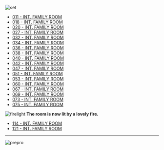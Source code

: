 ![set][]

* [011 - INT. FAMILY ROOM](011-INT.FamilyRoom.md)
* [018 - INT. FAMILY ROOM](018-INT.FamilyRoom.md)
* [020 - INT. FAMILY ROOM](020-INT.FamilyRoom.md)
* [027 - INT. FAMILY ROOM](027-INT.FamilyRoom.md)
* [032 - INT. FAMILY ROOM](032-INT.FamilyRoom.md)
* [034 - INT. FAMILY ROOM](034-INT.FamilyRoom.md)
* [036 - INT. FAMILY ROOM](036-INT.FamilyRoom.md)
* [038 - INT. FAMILY ROOM](038-INT.FamilyRoom.md)
* [040 - INT. FAMILY ROOM](040-INT.FamilyRoom.md)
* [042 - INT. FAMILY ROOM](042-INT.FamilyRoom.md)
* [047 - INT. FAMILY ROOM](047-INT.FamilyRoom.md)
* [051 - INT. FAMILY ROOM](051-INT.FamilyRoom.md)
* [053 - INT. FAMILY ROOM](053-INT.FamilyRoom.md)
* [060 - INT. FAMILY ROOM](060-INT.FamilyRoom.md)
* [067 - INT. FAMILY ROOM](067-INT.FamilyRoom.md)
* [069 - INT. FAMILY ROOM](069-INT.FamilyRoom.md)
* [073 - INT. FAMILY ROOM](073-INT.FamilyRoom.md)
* [075 - INT. FAMILY ROOM](075-INT.FamilyRoom.md)

![firelight][]
**The room is now lit by a lovely fire.**

* [114 - INT. FAMILY ROOM](114-INT.FamilyRoom.md)
* [121 - INT. FAMILY ROOM](121-INT.FamilyRoom.md)

----

![prepro][]

[set]: /MadeMeDoIt/images/FamilyRoom.JPG
[firelight]: /MadeMeDoIt/images/LivingRoom114.JPG
[prepro]: /MadeMeDoIt/images/FamilyRoomPrePro.JPG